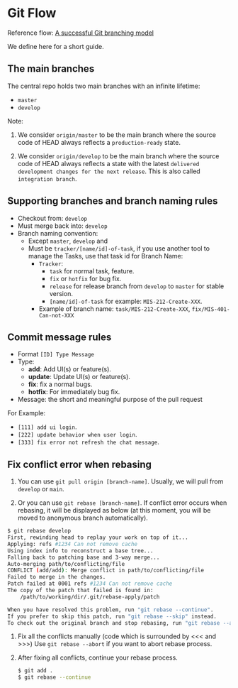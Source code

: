 # Git Flow

Reference flow: [A successful Git branching model](http://nvie.com/posts/a-successful-git-branching-model/)

We define here for a short guide.

## The main branches
The central repo holds two main branches with an infinite lifetime:
* `master`
* `develop`

Note:

1. We consider `origin/master` to be the main branch where the source code of HEAD always reflects a `production-ready` state.

2. We consider `origin/develop` to be the main branch where the source code of HEAD always reflects a state with the latest `delivered development changes for the next release`. This is also called `integration branch`.

## Supporting branches and branch naming rules
* Checkout from: `develop`
* Must merge back into: `develop`
* Branch naming convention:
  * Except `master`, `develop` and
  * Must be `tracker/[name/id]-of-task`, if you use another tool to manage the Tasks, use that task id for Branch Name:
    * `Tracker`:
      * `task` for normal task, feature.
      * `fix` or `hotfix` for bug fix.
      * `release` for release branch from `develop` to `master` for stable version.
	  * `[name/id]-of-task` for example: `MIS-212-Create-XXX`.
    * Example of branch name: `task/MIS-212-Create-XXX`, `fix/MIS-401-Can-not-XXX`

## Commit message rules
* Format `[ID] Type Message`
* Type:
  * **add**: Add UI(s) or feature(s).
  * **update**: Update UI(s) or feature(s).
  * **fix**: fix a normal bugs.
  * **hotfix**: For immediately bug fix.
* Message: the short and meaningful purpose of the pull request

For Example:
* `[111] add ui login`.
* `[222] update behavior when user login`.
* `[333] fix error not refresh the chat message`.

## Fix conflict error when rebasing
1. You can use `git pull origin [branch-name]`. Usually, we will pull from `develop` or `main`.

2. Or you can use `git rebase [branch-name]`.
If conflict error occurs when rebasing, it will be displayed as below (at this moment, you will be moved to anonymous branch automatically).
```sh
$ git rebase develop
First, rewinding head to replay your work on top of it...
Applying: refs #1234 Can not remove cache
Using index info to reconstruct a base tree...
Falling back to patching base and 3-way merge...
Auto-merging path/to/conflicting/file
CONFLICT (add/add): Merge conflict in path/to/conflicting/file
Failed to merge in the changes.
Patch failed at 0001 refs #1234 Can not remove cache
The copy of the patch that failed is found in:
    /path/to/working/dir/.git/rebase-apply/patch

When you have resolved this problem, run "git rebase --continue".
If you prefer to skip this patch, run "git rebase --skip" instead.
To check out the original branch and stop rebasing, run "git rebase --abort".
```

1. Fix all the conflicts manually (code which is surrounded by <<< and >>>)
Use `git rebase --abort` if you want to abort rebase process.

2. After fixing all conflicts, continue your rebase process.

    ```sh
    $ git add .
    $ git rebase --continue
    ```
